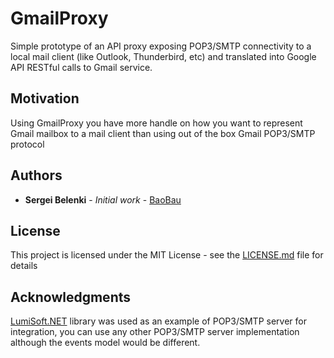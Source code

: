 # GmailProxy

Simple prototype of an API proxy exposing POP3/SMTP connectivity to a local mail client (like Outlook, Thunderbird, etc) and translated into Google API RESTful calls to Gmail service.

## Motivation
Using GmailProxy you have more handle on how you want to represent Gmail mailbox to a mail client than using out of the box Gmail POP3/SMTP protocol

## Authors

* **Sergei Belenki** - *Initial work* - [BaoBau](www2.baobau.com.s3-website-us-east-1.amazonaws.com)

## License

This project is licensed under the MIT License - see the [LICENSE.md](LICENSE.md) file for details

## Acknowledgments

[LumiSoft.NET](http://www.lumisoft.ee/lsWWW/ENG/index_eng.aspx?type=main) library was used as an example of POP3/SMTP server for integration, you can use any other POP3/SMTP server implementation although the events model would be different.